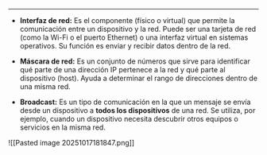 
---

- **Interfaz de red:** Es el componente (físico o virtual) que permite la comunicación entre un dispositivo y la red. Puede ser una tarjeta de red (como la Wi-Fi o el puerto Ethernet) o una interfaz virtual en sistemas operativos. Su función es enviar y recibir datos dentro de la red.
    
- **Máscara de red:** Es un conjunto de números que sirve para identificar qué parte de una dirección IP pertenece a la red y qué parte al dispositivo (host). Ayuda a determinar el rango de direcciones dentro de una misma red.
    
- **Broadcast:** Es un tipo de comunicación en la que un mensaje se envía desde un dispositivo a **todos los dispositivos** de una red. Se utiliza, por ejemplo, cuando un dispositivo necesita descubrir otros equipos o servicios en la misma red.

![[Pasted image 20251017181847.png]]
